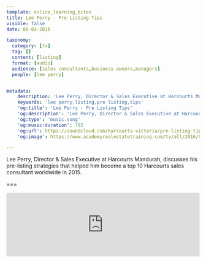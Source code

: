 ```yaml
---
template: online_learning_bites
title: Lee Perry - Pre Listing Tips
visible: false
date: 08-03-2016

taxonomy:
  category: [tv]
  tag: []
  content: [listing]
  format: [audio]
  audience: [sales consultants,business owners,managers]
  people: [lee perry]


metadata:
    description: 'Lee Perry, Director & Sales Executive at Harcourts Mandurah, discusses his pre-listing strategies that helped him become a top 10 Harcourts sales consultant worldwide in 2015.'
    keywords: 'lee perry,listing,pre listing,tips'
    'og:title': 'Lee Perry - Pre Listing Tips'
    'og:description': 'Lee Perry, Director & Sales Executive at Harcourts Mandurah, discusses his pre-listing strategies that helped him become a top 10 Harcourts sales consultant worldwide in 2015.'
    'og:type': 'music.song'
    'og:music:duration': 792
    'og:url': https://soundcloud.com/harcourts-victoria/pre-listing-tips-with-lee-perry
    'og:image': https://www.academyrealestatetraining.com/tv/all/2016/03/08/lee-perry/lee-perry.jpg

---
```


Lee Perry, Director &amp; Sales Executive at Harcourts Mandurah, discusses his pre-listing strategies that helped him become a top 10 Harcourts sales consultant worldwide in 2015.

===

<iframe width="100%" height="166" scrolling="no" frameborder="no" src="https://w.soundcloud.com/player/?url=https%3A//api.soundcloud.com/tracks/250738134&amp;color=ff5500&amp;auto_play=false&amp;hide_related=false&amp;show_comments=true&amp;show_user=true&amp;show_reposts=false"></iframe>
